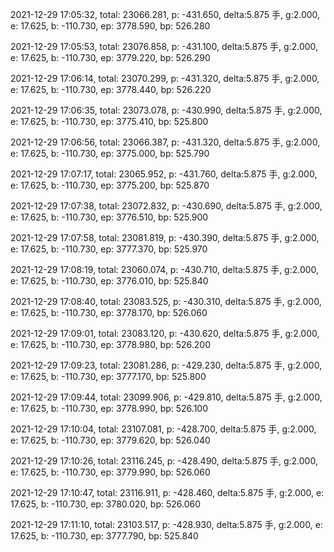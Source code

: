 2021-12-29 17:05:32, total: 23066.281, p: -431.650, delta:5.875 手, g:2.000, e: 17.625, b: -110.730, ep: 3778.590, bp: 526.280

2021-12-29 17:05:53, total: 23076.858, p: -431.100, delta:5.875 手, g:2.000, e: 17.625, b: -110.730, ep: 3779.220, bp: 526.290

2021-12-29 17:06:14, total: 23070.299, p: -431.320, delta:5.875 手, g:2.000, e: 17.625, b: -110.730, ep: 3778.440, bp: 526.220

2021-12-29 17:06:35, total: 23073.078, p: -430.990, delta:5.875 手, g:2.000, e: 17.625, b: -110.730, ep: 3775.410, bp: 525.800

2021-12-29 17:06:56, total: 23066.387, p: -431.320, delta:5.875 手, g:2.000, e: 17.625, b: -110.730, ep: 3775.000, bp: 525.790

2021-12-29 17:07:17, total: 23065.952, p: -431.760, delta:5.875 手, g:2.000, e: 17.625, b: -110.730, ep: 3775.200, bp: 525.870

2021-12-29 17:07:38, total: 23072.832, p: -430.690, delta:5.875 手, g:2.000, e: 17.625, b: -110.730, ep: 3776.510, bp: 525.900

2021-12-29 17:07:58, total: 23081.819, p: -430.390, delta:5.875 手, g:2.000, e: 17.625, b: -110.730, ep: 3777.370, bp: 525.970

2021-12-29 17:08:19, total: 23060.074, p: -430.710, delta:5.875 手, g:2.000, e: 17.625, b: -110.730, ep: 3776.010, bp: 525.840

2021-12-29 17:08:40, total: 23083.525, p: -430.310, delta:5.875 手, g:2.000, e: 17.625, b: -110.730, ep: 3778.170, bp: 526.060

2021-12-29 17:09:01, total: 23083.120, p: -430.620, delta:5.875 手, g:2.000, e: 17.625, b: -110.730, ep: 3778.980, bp: 526.200

2021-12-29 17:09:23, total: 23081.286, p: -429.230, delta:5.875 手, g:2.000, e: 17.625, b: -110.730, ep: 3777.170, bp: 525.800

2021-12-29 17:09:44, total: 23099.906, p: -429.810, delta:5.875 手, g:2.000, e: 17.625, b: -110.730, ep: 3778.990, bp: 526.100

2021-12-29 17:10:04, total: 23107.081, p: -428.700, delta:5.875 手, g:2.000, e: 17.625, b: -110.730, ep: 3779.620, bp: 526.040

2021-12-29 17:10:26, total: 23116.245, p: -428.490, delta:5.875 手, g:2.000, e: 17.625, b: -110.730, ep: 3779.990, bp: 526.060

2021-12-29 17:10:47, total: 23116.911, p: -428.460, delta:5.875 手, g:2.000, e: 17.625, b: -110.730, ep: 3780.020, bp: 526.060

2021-12-29 17:11:10, total: 23103.517, p: -428.930, delta:5.875 手, g:2.000, e: 17.625, b: -110.730, ep: 3777.790, bp: 525.840